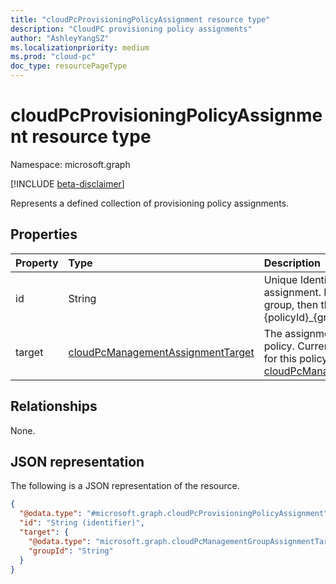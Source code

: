 ```yaml
---
title: "cloudPcProvisioningPolicyAssignment resource type"
description: "CloudPC provisioning policy assignments"
author: "AshleyYangSZ"
ms.localizationpriority: medium
ms.prod: "cloud-pc"
doc_type: resourcePageType
---
```


# cloudPcProvisioningPolicyAssignment resource type

Namespace: microsoft.graph

[!INCLUDE [beta-disclaimer](../../includes/beta-disclaimer.md)]

Represents a defined collection of provisioning policy assignments.

## Properties

|Property|Type|Description|
|:---|:---|:---|
|id|String|Unique Identifier for the provisioning policy assignment. Read-only. If `target` is a user group, then the ID is shown as {policyId}\_{groupId}.|
|target|[cloudPcManagementAssignmentTarget](../resources/cloudpcmanagementassignmenttarget.md)|The assignment target for the provisioning policy. Currently, the only target supported for this policy is a user group. For details, see [cloudPcManagementGroupAssignmentTarget](cloudpcmanagementgroupassignmenttarget.md). |

## Relationships

None.

## JSON representation

The following is a JSON representation of the resource.
<!-- {
  "blockType": "resource",
  "keyProperty": "id",
  "@odata.type": "microsoft.graph.cloudPcProvisioningPolicyAssignment",
  "baseType": "microsoft.graph.entity",
  "openType": false
}
-->

``` json
{
  "@odata.type": "#microsoft.graph.cloudPcProvisioningPolicyAssignment",
  "id": "String (identifier)",
  "target": {
    "@odata.type": "microsoft.graph.cloudPcManagementGroupAssignmentTarget",
    "groupId": "String"
  }
}
```
